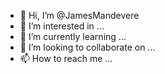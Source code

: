 - 👋 Hi, I’m @JamesMandevere
- 👀 I’m interested in ...
- 🌱 I’m currently learning ...
- 💞️ I’m looking to collaborate on ...
- 📫 How to reach me ...

<!---
JamesMandevere/JamesMandevere is a ✨ special ✨ repository because its `README.md` (this file) appears on your GitHub profile.
You can click the Preview link to take a look at your changes.
--->
